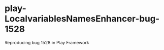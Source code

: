 play-LocalvariablesNamesEnhancer-bug-1528
=========================================

Reproducing bug 1528 in Play Framework